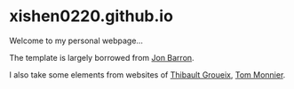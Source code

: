 # xishen0220.github.io
Welcome to my personal webpage...

The template is largely borrowed from [Jon Barron](https://github.com/jonbarron/website).

I also take some elements from websites of [Thibault Groueix](https://imagine.enpc.fr/~groueixt/), [Tom Monnier](http://imagine.enpc.fr/~monniert/).
